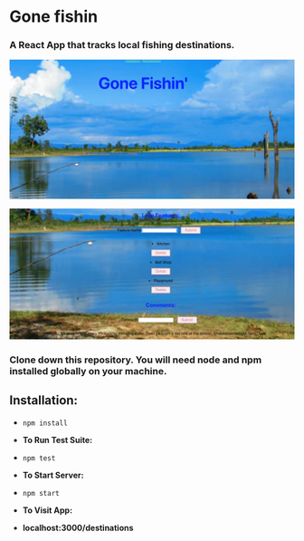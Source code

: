 # Gone fishin 
### A React App that tracks local fishing destinations. 

![Home Page](public/HomePage.png)

![Show Page](public/Detail.png)

### Clone down this repository. You will need node and npm installed globally on your machine.

## Installation:

- `npm install`

- **To Run Test Suite:**

- `npm test`

- **To Start Server:**

- `npm start`

- **To Visit App:**

- **localhost:3000/destinations**